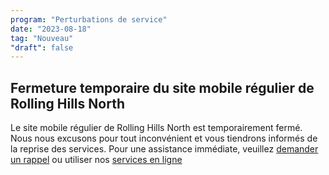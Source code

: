 ```yaml
---
program: "Perturbations de service"
date: "2023-08-18"
tag: "Nouveau"
"draft": false
---
```


## Fermeture temporaire du site mobile régulier de Rolling Hills North

Le site mobile régulier de Rolling Hills North est temporairement fermé. Nous nous excusons pour tout inconvénient et vous tiendrons informés de la reprise des services. Pour une assistance immédiate, veuillez [demander un rappel](https://eservices.canada.ca/fr/service/) ou utiliser nos [services en ligne](https://www.canada.ca/fr/emploi-developpement-social/services/mon-dossier.html)